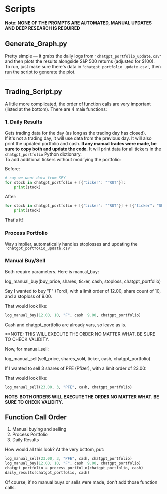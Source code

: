 # Scripts

**Note: NONE OF THE PROMPTS ARE AUTOMATED, MANUAL UPDATES AND DEEP RESEARCH IS REQUIRED**
## Generate_Graph.py

Pretty simple — it grabs the daily logs from `'chatgpt_portfolio_update.csv'` and then plots the results alongside S&P 500 returns (adjusted for $100).  
To run, just make sure there's data in `'chatgpt_portfolio_update.csv'`, then run the script to generate the plot.

---

## Trading_Script.py

A little more complicated, the order of function calls are very important (listed at the bottom). There are 4 main functions:

### 1. Daily Results

Gets trading data for the day (as long as the trading day has closed).  
If it's not a trading day, it will use data from the previous day.
It will also print the updated portfolio and cash. **If any manual trades were made, be sure to copy both and update the code.**
It will print data for all tickers in the `chatgpt_portfolio` Python dictionary.  
To add additional tickers without modifying the portfolio:

Before:

```python
# say we want data from SPY
for stock in chatgpt_portfolio + [{"ticker": "^RUT"}]:
    print(stock)
```

After:

```python
for stock in chatgpt_portfolio + [{"ticker": "^RUT"}] + [{"ticker": "SPY"}]:
    print(stock)
```
That's it!
### Process Portfolio
Way simplier, automatically handles stoplosses and updating the `'chatgpt_portfolio_update.csv'`

### Manual Buy/Sell

Both require parameters. Here is manual_buy:

log_manual_buy(buy_price, shares, ticker, cash, stoploss, chatgpt_portfolio)

Say I wanted to buy "F" (Ford), with a limit order of 12.00, share count of 10, and a stoploss of 9.00.

That would look like:
```python
log_manual_buy(12.00, 10, "F", cash, 9.00, chatgpt_portfolio)
```
Cash and chatgpt_portfolio are already vars, so leave as is.

**NOTE: THIS WILL EXECUTE THE ORDER NO MATTER WHAT. BE SURE TO CHECK VALIDITY.

Now, for manual_sell:

log_manual_sell(sell_price, shares_sold, ticker, cash, chatgpt_portfolio)

If I wanted to sell 3 shares of PFE (Pfizer), with a limit order of 23.00:

That would look like:
```python
log_manual_sell(23.00, 3, "PFE", cash, chatgpt_portfolio)
```

**NOTE: BOTH ORDERS WILL EXECUTE THE ORDER NO MATTER WHAT. BE SURE TO CHECK VALIDITY.**

## Function Call Order
1. Manual buying and selling
2. Process Portfolio
3. Daily Results

How would all this look?
At the very bottom, put:
```python
log_manual_sell(23.00, 3, "PFE", cash, chatgpt_portfolio)
log_manual_buy(12.00, 10, "F", cash, 9.00, chatgpt_portfolio)
chatgpt_portfolio = process_portfolio(chatgpt_portfolio, cash)
daily_results(chatgpt_portfolio, cash)
```
Of course, if no manual buys or sells were made, don't add those function calls.
